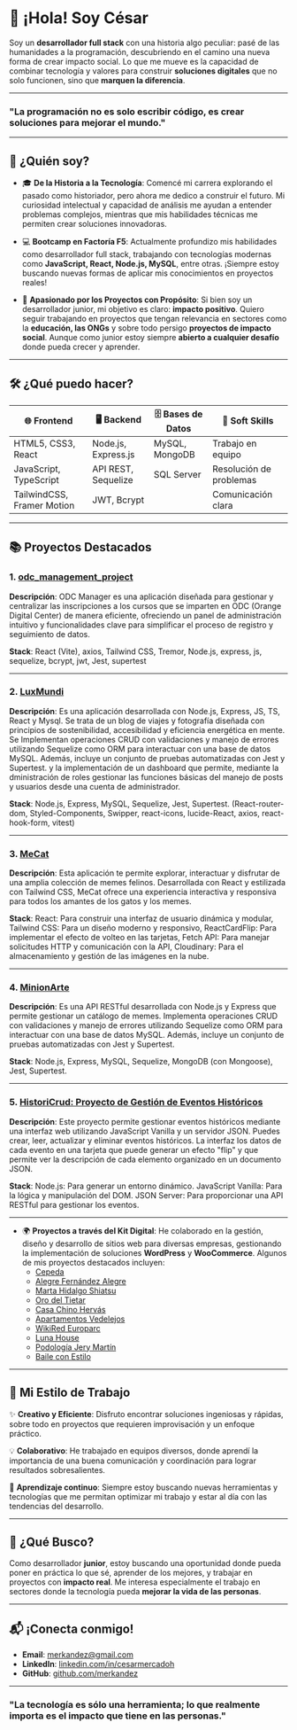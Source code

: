 # 👋 ¡Hola! Soy César

Soy un **desarrollador full stack** con una historia algo peculiar: pasé de las humanidades a la programación, descubriendo en el camino una nueva forma de crear impacto social. Lo que me mueve es la capacidad de combinar tecnología y valores para construir **soluciones digitales** que no solo funcionen, sino que **marquen la diferencia**.

---

### "La programación no es solo escribir código, es crear soluciones para mejorar el mundo."

---

## 🌟 ¿Quién soy?

- 🎓 **De la Historia a la Tecnología**: Comencé mi carrera explorando el pasado como historiador, pero ahora me dedico a construir el futuro. Mi curiosidad intelectual y capacidad de análisis me ayudan a entender problemas complejos, mientras que mis habilidades técnicas me permiten crear soluciones innovadoras.
  
- 💻 **Bootcamp en Factoría F5**: Actualmente profundizo mis habilidades como desarrollador full stack, trabajando con tecnologías modernas como **JavaScript, React, Node.js, MySQL**, entre otras. ¡Siempre estoy buscando nuevas formas de aplicar mis conocimientos en proyectos reales!
  
- 🚀 **Apasionado por los Proyectos con Propósito**: Si bien soy un desarrollador junior, mi objetivo es claro: **impacto positivo**. Quiero seguir trabajando en proyectos que tengan relevancia en sectores como la **educación, las ONGs** y sobre todo persigo **proyectos de impacto social**. Aunque como junior estoy siempre **abierto a cualquier desafío** donde pueda crecer y aprender.

---

## 🛠️ ¿Qué puedo hacer?

| 🌐 **Frontend**      | 🖥️ **Backend**       | 🗄️ **Bases de Datos**  | 🧠 **Soft Skills**      |
| ------------------- | -------------------- | ---------------------- | ---------------------- |
| HTML5, CSS3, React   | Node.js, Express.js  | MySQL, MongoDB         | Trabajo en equipo       |
| JavaScript, TypeScript | API REST, Sequelize | SQL Server             | Resolución de problemas |
| TailwindCSS, Framer Motion | JWT, Bcrypt     |                       | Comunicación clara      |

---

## 📚 Proyectos Destacados


### 1. **[odc_management_project](https://github.com/merkandez/odc_management_project)**
**Descripción**: ODC Manager es una aplicación diseñada para gestionar y centralizar las inscripciones a los cursos que se imparten en ODC (Orange Digital Center) de manera eficiente, ofreciendo un panel de administración intuitivo y funcionalidades clave para simplificar el proceso de registro y seguimiento de datos.

**Stack**: React (Vite), axios, Tailwind CSS, Tremor, Node.js, express, js, sequelize, bcrypt, jwt, Jest, supertest

---

### 2. **[LuxMundi](https://github.com/merkandez/luxmundi)**
**Descripción**: Es una aplicación desarrollada con Node.js, Express, JS, TS, React y Mysql. Se trata de un blog de viajes y fotografía diseñada con principios de sostenibilidad, accesibilidad y eficiencia energética en mente. Se Implementan operaciones CRUD con validaciones y manejo de errores utilizando Sequelize como ORM para interactuar con una base de datos MySQL. Además, incluye un conjunto de pruebas automatizadas con Jest y Supertest. y la implementación de un dashboard que permite, mediante la dministración de roles gestionar las funciones básicas del manejo de posts y usuarios desde una cuenta de administrador.

**Stack**: Node.js, Express, MySQL, Sequelize, Jest, Supertest. (React-router-dom, Styled-Components, Swipper, react-icons, lucide-React, axios, react-hook-form, vitest)

---

### 3. **[MeCat](https://github.com/jruizndev/memecatmuseum)**
**Descripción**: Esta aplicación te permite explorar, interactuar y disfrutar de una amplia colección de memes felinos. Desarrollada con React y estilizada con Tailwind CSS, MeCat ofrece una experiencia interactiva y responsiva para todos los amantes de los gatos y los memes.

**Stack**: React: Para construir una interfaz de usuario dinámica y modular, Tailwind CSS: Para un diseño moderno y responsivo, ReactCardFlip: Para implementar el efecto de volteo en las tarjetas, Fetch API: Para manejar solicitudes HTTP y comunicación con la API, Cloudinary: Para el almacenamiento y gestión de las imágenes en la nube.

---

### 4. **[MinionArte](https://github.com/Dario3111/Minionarte)**
**Descripción**: Es una API RESTful desarrollada con Node.js y Express que permite gestionar un catálogo de memes. Implementa operaciones CRUD con validaciones y manejo de errores utilizando Sequelize como ORM para interactuar con una base de datos MySQL. Además, incluye un conjunto de pruebas automatizadas con Jest y Supertest.

**Stack**: Node.js, Express, MySQL, Sequelize, MongoDB (con Mongoose), Jest, Supertest.

---

### 5. **[HistoriCrud: Proyecto de Gestión de Eventos Históricos](https://github.com/merkandez/historicrud)**
**Descripción**: Este proyecto permite gestionar eventos históricos mediante una interfaz web utilizando JavaScript Vanilla y un servidor JSON. Puedes crear, leer, actualizar y eliminar eventos históricos. La interfaz los datos de cada evento en una tarjeta que puede generar un efecto "flip" y que permite ver la descripción de cada elemento organizado en un documento JSON.

**Stack**: Node.js: Para generar un entorno dinámico. JavaScript Vanilla: Para la lógica y manipulación del DOM. JSON Server: Para proporcionar una API RESTful para gestionar los eventos.

---


- 🌍 **Proyectos a través del Kit Digital**: He colaborado en la gestión, diseño y desarrollo de sitios web para diversas empresas, gestionando la implementación de soluciones **WordPress** y **WooCommerce**. Algunos de mis proyectos destacados incluyen:
  - [Cepeda](https://cepeda.es/)
  - [Alegre Fernández Alegre](https://alegrefernandezalegre.com/)
  - [Marta Hidalgo Shiatsu](https://martahidalgoshiatsu.com/)
  - [Oro del Tietar](https://orodeltietar.com/)
  - [Casa Chino Hervás](https://casachinohervas.com/)
  - [Apartamentos Vedelejos](https://apartamentosvedelejos.com/)
  - [WikiRed Europarc](https://wikiredeuroparc.org/)
  - [Luna House](https://lunahouse.es/)
  - [Podología Jery Martín](https://podologiajerymartin.com/)
  - [Baile con Estilo](https://baileconestilo.com/)
 
---

## 🚀 Mi Estilo de Trabajo

✨ **Creativo y Eficiente**: Disfruto encontrar soluciones ingeniosas y rápidas, sobre todo en proyectos que requieren improvisación y un enfoque práctico.

💡 **Colaborativo**: He trabajado en equipos diversos, donde aprendí la importancia de una buena comunicación y coordinación para lograr resultados sobresalientes.

🔧 **Aprendizaje continuo**: Siempre estoy buscando nuevas herramientas y tecnologías que me permitan optimizar mi trabajo y estar al día con las tendencias del desarrollo.

---

## 🎯 ¿Qué Busco?

Como desarrollador **junior**, estoy buscando una oportunidad donde pueda poner en práctica lo que sé, aprender de los mejores, y trabajar en proyectos con **impacto real**. Me interesa especialmente el trabajo en sectores donde la tecnología pueda **mejorar la vida de las personas**.

---

## 📬 ¡Conecta conmigo!

- **Email**: [merkandez@gmail.com](mailto:merkandez@gmail.com)
- **LinkedIn**: [linkedin.com/in/cesarmercadoh](https://www.linkedin.com/in/cesarmercadoh)
- **GitHub**: [github.com/merkandez](https://github.com/merkandez)

---

### "La tecnología es sólo una herramienta; lo que realmente importa es el impacto que tiene en las personas."
